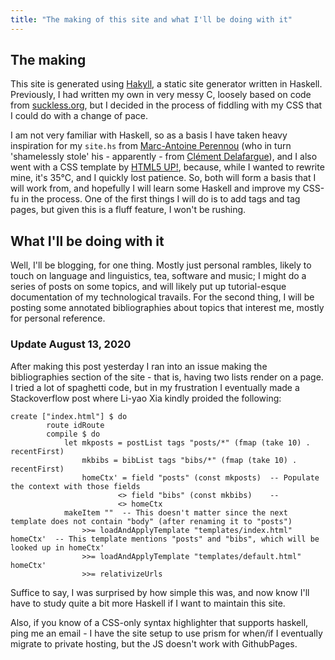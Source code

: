 ```yaml
---
title: "The making of this site and what I'll be doing with it"
---
```


<h2>The making</h2>

This site is generated using <a href="https://jaspervdj.hakyll">Hakyll</a>, a static site generator written in Haskell. Previously, I had written my own in very messy C, loosely based on code from <a href="https://suckless.org">suckless.org</a>, but I decided in the process of fiddling with my CSS that I could do with a change of pace.

I am not very familiar with Haskell, so as a basis I have taken heavy inspiration for my <code>site.hs</code> from <a href="https://www.imagination-land.org/">Marc-Antoine Perennou</a> (who in turn 'shamelessly stole' his - apparently - from <a href="http://blog.clement.delafargue.name/posts/2012-10-21-blog-deployment-system.html">Clément Delafargue</a>), and I also went with a CSS template by <a href="https://html5up.net/">HTML5 UP!</a>, because, while I wanted to rewrite mine, it's 35°C, and I quickly lost patience. So, both will form a basis that I will work from, and hopefully I will learn some Haskell and improve my CSS-fu in the process. One of the first things I will do is to add tags and tag pages, but given this is a fluff feature, I won't be rushing.

<h2>What I'll be doing with it</h2>

Well, I'll be blogging, for one thing. Mostly just personal rambles, likely to touch on language and linguistics, tea, software and music; I might do a series of posts on some topics, and will likely put up tutorial-esque documentation of my technological travails. For the second thing, I will be posting some annotated bibliographies about topics that interest me, mostly for personal reference.

<h3>Update August 13, 2020</h2>

After making this post yesterday I ran into an issue making the bibliographies section of the site - that is, having two lists render on a page. I tried a lot of spaghetti code, but in my frustration I eventually made a Stackoverflow post where Li-yao Xia kindly proided the following:

<pre><code class="language-haskell">create ["index.html"] $ do
        route idRoute
        compile $ do
            let mkposts = postList tags "posts/*" (fmap (take 10) . recentFirst)
                mkbibs = bibList tags "bibs/*" (fmap (take 10) . recentFirst)
                homeCtx' = field "posts" (const mkposts)  -- Populate the context with those fields
                        <> field "bibs" (const mkbibs)    --
                        <> homeCtx
            makeItem ""  -- This doesn't matter since the next template does not contain "body" (after renaming it to "posts")
                >>= loadAndApplyTemplate "templates/index.html"   homeCtx'  -- This template mentions "posts" and "bibs", which will be looked up in homeCtx'
                >>= loadAndApplyTemplate "templates/default.html" homeCtx'
                >>= relativizeUrls
</code></pre>


Suffice to say, I was surprised by how simple this was, and now know I'll have to study quite a bit more Haskell if I want to maintain this site.

Also, if you know of a CSS-only syntax highlighter that supports haskell, ping me an email - I have the site setup to use prism for when/if I eventually migrate to private hosting, but the JS doesn't work with GithubPages.

